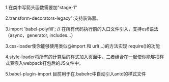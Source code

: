 1.在类中写箭头函数需要加"stage-1"

2.transform-decorators-legacy":支持装饰器。

3.import 'babel-polyfill'; // 在所有代码执行前的入口文件引入，支持es6语法（async，generator, includes...）

3.css-loader使你能够使用类似@import 和 url(...)的方法实现 require()的功能

4.style-loader将所有的计算后的样式加入页面中，二者组合在一起使你能够把样式表嵌入webpack打包后的JS文件中。

5.babel-plugin-import 目前用于在.babelrc中自动引入antd的样式文件